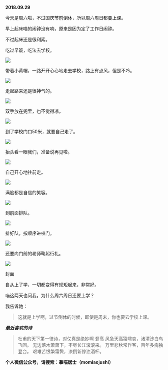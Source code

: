 
          
            
**2018.09.29**

今天是周六啦，不过国庆节前倒休，所以周六周日都要上课。

早上起床喵的闹钟没有响，原来是因为定了工作日闹钟。

不过起床还是很利索。

吃过早饭，吃法去学校。




![](img/51001-7b78289057de1758.jpg)




带着小黄帽，一路开开心心地走去学校，路上有点风，但是不冷。




![](img/51001-92e7379b4159bd3c.jpg)




走起路来还是很神气的。




![](img/51001-8075aa8487736fd7.jpg)




双手放在兜里，也不觉得凉。




![](img/51001-6b06bf063330ac48.jpg)




到了学校门口50米，就要自己走了。




![](img/51001-ee103297e717a00b.jpg)




抬头看一眼我们，准备说再见啦。




![](img/51001-591bf5785dd28676.jpg)




自己开心地往前走。




![](img/51001-58152a2bf15aaf41.jpg)




满脸都是自信的笑容。




![](img/51001-3e9f762bbf3db3a7.jpg)




到前面排队。




![](img/51001-e0ce06e6492e9492.jpg)




排好队，按顺序进校门。




![](img/51001-4be68f5a8a568397.jpg)




还要向门前的老师鞠躬行礼。




![](img/51001-1dc571fad77ba2ad.jpg)

封面


自从上了学，一切都变得有规矩起来，非常好。

喵这两天也问我，为什么周六周日还要上学？

我告诉她：
>这就是上学啊，过节倒休的时候，即使是周末，你也要去学校上课。




***最近喜欢的诗***
>杜甫的天下第一律诗，对仗真是绝妙啊
登高
风急天高猿啸哀，渚清沙白鸟飞回。
无边落木萧萧下，不尽长江滚滚来。
万里悲秋常作客，百年多病独登台。
艰难苦恨繁霜鬓，潦倒新停浊酒杯。




**个人微信公众号，请搜索：摹喵居士（momiaojushi）**

          
        